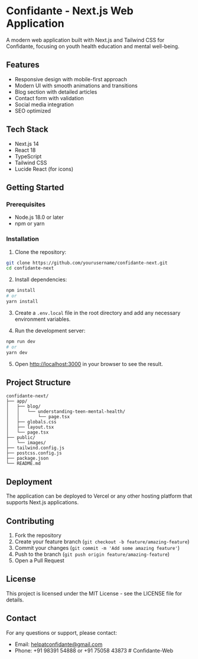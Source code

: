 # Confidante - Next.js Web Application

A modern web application built with Next.js and Tailwind CSS for Confidante, focusing on youth health education and mental well-being.

## Features

- Responsive design with mobile-first approach
- Modern UI with smooth animations and transitions
- Blog section with detailed articles
- Contact form with validation
- Social media integration
- SEO optimized

## Tech Stack

- Next.js 14
- React 18
- TypeScript
- Tailwind CSS
- Lucide React (for icons)

## Getting Started

### Prerequisites

- Node.js 18.0 or later
- npm or yarn

### Installation

1. Clone the repository:
```bash
git clone https://github.com/yourusername/confidante-next.git
cd confidante-next
```

2. Install dependencies:
```bash
npm install
# or
yarn install
```

3. Create a `.env.local` file in the root directory and add any necessary environment variables.

4. Run the development server:
```bash
npm run dev
# or
yarn dev
```

5. Open [http://localhost:3000](http://localhost:3000) in your browser to see the result.

## Project Structure

```
confidante-next/
├── app/
│   ├── blog/
│   │   └── understanding-teen-mental-health/
│   │       └── page.tsx
│   ├── globals.css
│   ├── layout.tsx
│   └── page.tsx
├── public/
│   └── images/
├── tailwind.config.js
├── postcss.config.js
├── package.json
└── README.md
```

## Deployment

The application can be deployed to Vercel or any other hosting platform that supports Next.js applications.

## Contributing

1. Fork the repository
2. Create your feature branch (`git checkout -b feature/amazing-feature`)
3. Commit your changes (`git commit -m 'Add some amazing feature'`)
4. Push to the branch (`git push origin feature/amazing-feature`)
5. Open a Pull Request

## License

This project is licensed under the MIT License - see the LICENSE file for details.

## Contact

For any questions or support, please contact:
- Email: helpatconfidante@gmail.com
- Phone: +91 98391 54888 or +91 75058 43873 #   C o n f i d a n t e - W e b  
 